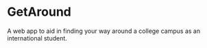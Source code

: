 # GetAround

A web app to aid in finding your way around a college campus as an international student.
